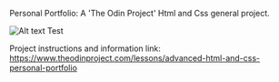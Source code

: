 Personal Portfolio: A 'The Odin Project' Html and Css general project.

![Alt text Test](Project/project_screenshots/personal_portfolio_top_html_and_css_project_mobile.png "Optional Title Test")

Project instructions and information link: https://www.theodinproject.com/lessons/advanced-html-and-css-personal-portfolio
